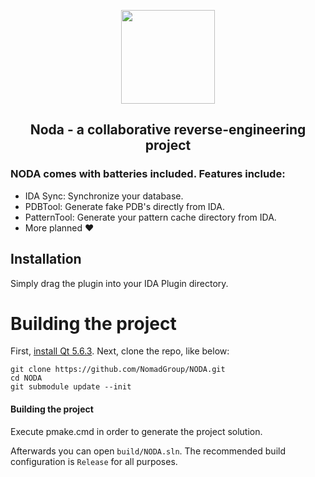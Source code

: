 
<p align="center"><img src="https://i.imgur.com/pwlmRZx.png" width="150" height="150"></p>
<h2 align="center"><b>Noda - a collaborative reverse-engineering project</b></h2>

### NODA comes with batteries included. Features include:
- IDA Sync: Synchronize your database.
- PDBTool: Generate fake PDB's directly from IDA.
- PatternTool: Generate your pattern cache directory from IDA.
- More planned :heart:

## Installation

Simply drag the plugin into your IDA Plugin directory.

# Building the project
First, [install Qt 5.6.3](https://download.qt.io/new_archive/qt/5.6/5.6.3/). Next, clone the repo, like below:
```
git clone https://github.com/NomadGroup/NODA.git
cd NODA
git submodule update --init
```
#### Building the project

Execute pmake.cmd in order to generate the project solution. 

Afterwards you can open `build/NODA.sln`. The recommended build configuration is `Release` for all purposes.
